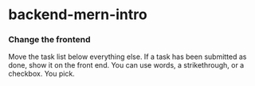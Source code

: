 # backend-mern-intro

### Change the frontend
Move the task list below everything else. If a task has been submitted as done, show it on the front end. You can use words, a strikethrough, or a checkbox. You pick.
